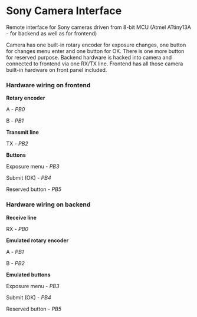 # Sony Camera Interface
Remote interface for Sony cameras driven from 8-bit MCU (Atmel ATtiny13A - for backend as well as for frontend)

Camera has one built-in rotary encoder for exposure changes, one button for changes menu enter and one button for OK. There is one more button for reserved purpose.
Backend hardware is hacked into camera and connected to frontend via one RX/TX line. Frontend has all those camera built-in hardware on front panel included. 

### Hardware wiring on frontend

**Rotary encoder**

A - *PB0*

B - *PB1*

**Transmit line**

TX - *PB2*

**Buttons**

Exposure menu - *PB3*

Submit (OK) - *PB4*

Reserved button - *PB5*

### Hardware wiring on backend

**Receive line**

RX - *PB0*

**Emulated rotary encoder**

A - *PB1*

B - *PB2*

**Emulated buttons**

Exposure menu - *PB3*

Submit (OK) - *PB4*

Reserved button - *PB5*
